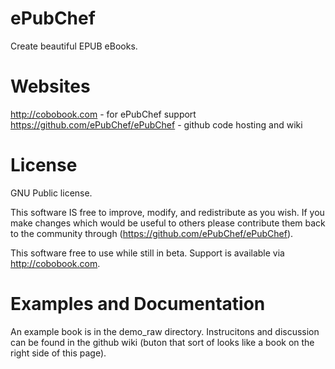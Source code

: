 ePubChef
========
Create beautiful EPUB eBooks.

Websites
========
http://cobobook.com - for ePubChef support
https://github.com/ePubChef/ePubChef - github code hosting and wiki

License
=======
GNU Public license.

This software IS free to improve, modify, and redistribute as you wish. If you make changes which would be useful to others please contribute them back to the community through (https://github.com/ePubChef/ePubChef).

This software free to use while still in beta. Support is available via http://cobobook.com.

Examples and Documentation
===========================
An example book is in the demo_raw directory. Instrucitons and discussion can be found in the github wiki (buton that sort of looks like a book on the right side of this page).

